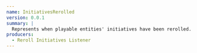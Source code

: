 ```yaml
---
name: InitiativesRerolled
version: 0.0.1
summary: |
  Represents when playable entities' initiatives have been rerolled.
producers:
  - Reroll Initiatives Listener
---
```


<NodeGraph title="Consumer / Producer Diagram" />
